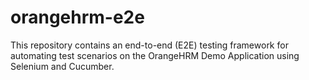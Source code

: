 # orangehrm-e2e
This repository contains an end-to-end (E2E) testing framework for automating test scenarios on the OrangeHRM Demo Application using Selenium and Cucumber.
